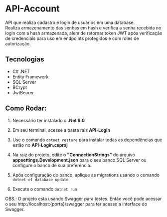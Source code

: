 # API-Account
 
API que realiza cadastro e login de usuários em uma database. \
Realiza armazenamento das senhas em hash e verifica a senha recebida no login com a hash armazenada, alem de retornar token JWT após verificação de credenciais para uso em endpoints protegidos e com roles de autorização.


## Tecnologias
- C# .NET
- Entity Framework
- SQL Server
- BCrypt
- JwtBearer

## Como Rodar:
1. Necessário ter instalado o __.Net 9.0__

2. Em seu terminal, acesse a pasta raiz __API-Login__

3. Use o comando `dotnet restore` para instalar todas as dependências que estão no __API-Login.csproj__

4. Na raiz do projeto, edite o __"ConnectionStrings"__ do arquivo __appsettings.Development.json__ para o seu banco SQL Server ou configure o banco de sua preferência.

5. Após configuração do banco, aplique as migrations usando o comando `dotnet-ef database update`

6. Execute o comando `dotnet run`
   
OBS.: O projeto esta usando Swagger para testes. Então você pode acessar o seu http://localhost:{porta}/swagger para ter acesso a interface do Swagger.
